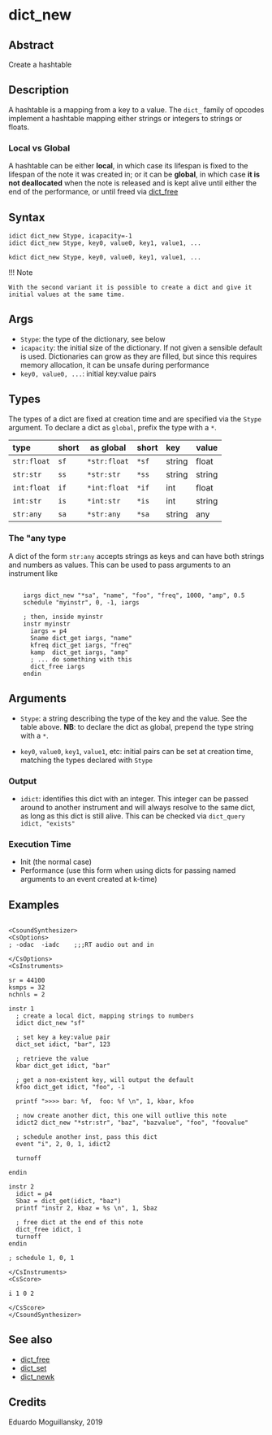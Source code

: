 # dict_new

## Abstract

Create a hashtable

## Description

A hashtable is a mapping from a key to a value. The `dict_` family of opcodes
implement a hashtable mapping either strings or integers to strings or floats.

### Local vs Global

A hashtable can be either **local**, in which case its lifespan is fixed to the lifespan
of the note it was created in; or it can be **global**, in which case **it is not
deallocated** when the note is released and is kept alive until either the end
of the performance, or until freed via [dict_free](dict_free.md)


## Syntax

    idict dict_new Stype, icapacity=-1
    idict dict_new Stype, key0, value0, key1, value1, ...
    
    kdict dict_new Stype, key0, value0, key1, value1, ...

!!! Note

    With the second variant it is possible to create a dict and give it initial values at the same time.

## Args

* `Stype`: the type of the dictionary, see below
* `icapacity`: the initial size of the dictionary. If not given a sensible default is used. Dictionaries can
    grow as they are filled, but since this requires memory allocation, it can be unsafe during performance
* `key0, value0, ...`: initial key:value pairs

## Types

The types of a dict are fixed at creation time and are specified via the `Stype` argument. To declare a dict as `global`, prefix the type with a `*`.

| type        | short | as global    | short | key    | value  |
|:------------|:------|--------------|:------|:-------|--------|
| `str:float` | `sf`  | `*str:float` | `*sf` | string | float  |
| `str:str`   | `ss`  | `*str:str`   | `*ss` | string | string |
| `int:float` | `if`  | `*int:float` | `*if` | int    | float  |
| `int:str`   | `is`  | `*int:str`   | `*is` | int    | string |
| `str:any`   | `sa`  | `*str:any`   | `*sa` | string | any    |

### The "any type

A dict of the form `str:any` accepts strings as keys and can have both strings and numbers as values. This can be used to pass arguments to an instrument like

```csound

    iargs dict_new "*sa", "name", "foo", "freq", 1000, "amp", 0.5
    schedule "myinstr", 0, -1, iargs

    ; then, inside myinstr
    instr myinstr
      iargs = p4
      Sname dict_get iargs, "name"
      kfreq dict_get iargs, "freq"
      kamp  dict_get iargs, "amp"
      ; ... do something with this
      dict_free iargs
    endin
```

## Arguments

* `Stype`: a string describing the type of the key and the value. See the table above.
           **NB**: to declare the dict as global, prepend the type string with a `*`.

* `key0`, `value0`, `key1`, `value1`, etc: initial pairs can be set at creation time, matching
              the types declared with `Stype`

### Output

* `idict`: identifies this dict with an integer. This integer can be passed around to another instrument and will always resolve to the same dict, as long as this dict is still alive. This can be checked via `dict_query idict, "exists"`

### Execution Time

* Init (the normal case)
* Performance (use this form when using dicts for passing named arguments to an event created at k-time)


## Examples

```csound

<CsoundSynthesizer>
<CsOptions>
; -odac  -iadc    ;;;RT audio out and in

</CsOptions>
<CsInstruments>

sr = 44100
ksmps = 32
nchnls = 2

instr 1
  ; create a local dict, mapping strings to numbers
  idict dict_new "sf"

  ; set key a key:value pair
  dict_set idict, "bar", 123

  ; retrieve the value
  kbar dict_get idict, "bar"

  ; get a non-existent key, will output the default
  kfoo dict_get idict, "foo", -1

  printf ">>>> bar: %f,  foo: %f \n", 1, kbar, kfoo

  ; now create another dict, this one will outlive this note
  idict2 dict_new "*str:str", "baz", "bazvalue", "foo", "foovalue"

  ; schedule another inst, pass this dict
  event "i", 2, 0, 1, idict2

  turnoff

endin

instr 2
  idict = p4
  Sbaz = dict_get(idict, "baz")
  printf "instr 2, kbaz = %s \n", 1, Sbaz

  ; free dict at the end of this note
  dict_free idict, 1
  turnoff
endin

; schedule 1, 0, 1

</CsInstruments>
<CsScore>

i 1 0 2

</CsScore>
</CsoundSynthesizer>
```

## See also

* [dict_free](dict_free.md)
* [dict_set](dict_set.md)
* [dict_newk](dict_newk.md)


## Credits

Eduardo Moguillansky, 2019
